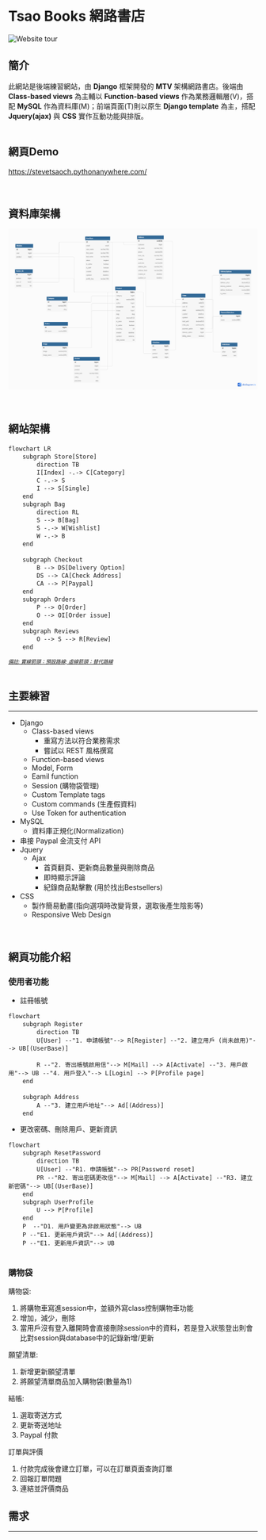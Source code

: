 # Tsao Books 網路書店

![Website tour](readme_figures/Website_tour.gif)

## 簡介

此網站是後端練習網站，由 <b>Django</b> 框架開發的 <b>MTV</b> 架構網路書店。後端由 <b>Class-based views</b> 為主輔以 <b>Function-based views</b> 作為業務邏輯層(V)，搭配 <b>MySQL</b> 作為資料庫(M)；前端頁面(T)則以原生 <b>Django template</b> 為主，搭配 <b>Jquery(ajax)</b> 與 <b>CSS</b> 實作互動功能與排版。
<br>
<br>

## 網頁Demo

<https://stevetsaoch.pythonanywhere.com/>

<br>

## 資料庫架構

![Database Diagram](readme_figures/Databases_diagram.png)

<br>

## 網站架構

```mermaid
flowchart LR
    subgraph Store[Store]
        direction TB
        I[Index] -.-> C[Category]
        C -.-> S
        I --> S[Single]
    end
    subgraph Bag
        direction RL
        S --> B[Bag]
        S -.-> W[Wishlist] 
        W -.-> B
    end

    subgraph Checkout
        B --> DS[Delivery Option]
        DS --> CA[Check Address]
        CA --> P[Paypal]
    end
    subgraph Orders
        P --> O[Order]
        O --> OI[Order issue]
    end
    subgraph Reviews
        O --> S --> R[Review]
    end    
```

<div style="font-size:10px; text-decoration:underline; font-style:italic;">
備註: 實線箭頭：預設路線; 虛線箭頭：替代路線
</div>
<br>

## 主要練習

---

- Django
  - Class-based views
    - 重寫方法以符合業務需求
    - 嘗試以 REST 風格撰寫
  - Function-based views
  - Model, Form
  - Eamil function
  - Session (購物袋管理)
  - Custom Template tags
  - Custom commands (生產假資料)
  - Use Token for authentication
- MySQL
  - 資料庫正規化(Normalization)
- 串接 Paypal 金流支付 API
- Jquery
  - Ajax
    - 首頁翻頁、更新商品數量與刪除商品
    - 即時顯示評論
    - 紀錄商品點擊數 (用於找出Bestsellers)
- CSS
  - 製作簡易動畫(指向選項時改變背景，選取後產生陰影等)
  - Responsive Web Design
<br>

## 網頁功能介紹

### 使用者功能

- 註冊帳號

```mermaid
flowchart
    subgraph Register
        direction TB
        U[User] --"1. 申請帳號"--> R[Register] --"2. 建立用戶 (尚未啟用)"--> UB[(UserBase)]
        
        R --"2. 寄出帳號啟用信"--> M[Mail] --> A[Activate] --"3. 用戶啟用"--> UB --"4. 用戶登入"--> L[Login] --> P[Profile page]
    end

    subgraph Address
        A --"3. 建立用戶地址"--> Ad[(Address)]
    end
```

- 更改密碼、刪除用戶、更新資訊

```mermaid
flowchart
    subgraph ResetPassword
        direction TB
        U[User] --"R1. 申請帳號"--> PR[Password reset]
        PR --"R2. 寄出密碼更改信"--> M[Mail] --> A[Activate] --"R3. 建立新密碼"--> UB[(UserBase)]
    end
    subgraph UserProfile
        U --> P[Profile]
    end
    P  --"D1. 用戶變更為非啟用狀態"--> UB 
    P --"E1. 更新用戶資訊"--> Ad[(Address)]
    P --"E1. 更新用戶資訊"--> UB


```

### 購物袋

購物袋:

1. 將購物車寫進session中，並額外寫class控制購物車功能
2. 增加，減少，刪除
3. 當用戶沒有登入離開時會直接刪除session中的資料，若是登入狀態登出則會比對session與database中的記錄新增/更新

願望清單:

1. 新增更新願望清單
2. 將願望清單商品加入購物袋(數量為1)

結帳:

1. 選取寄送方式
2. 更新寄送地址
3. Paypal 付款

訂單與評價

1. 付款完成後會建立訂單，可以在訂單頁面查詢訂單
2. 回報訂單問題
3. 連結並評價商品

## 需求

---
